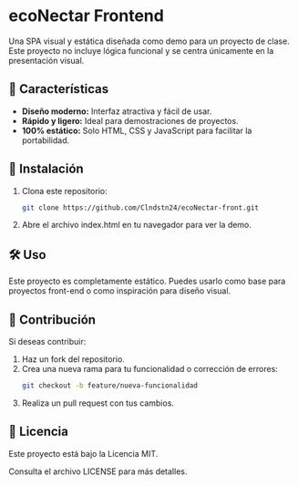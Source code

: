 # ecoNectar Frontend

Una SPA visual y estática diseñada como demo para un proyecto de clase. Este proyecto no incluye lógica funcional y se centra únicamente en la presentación visual.

## 🌟 Características

- **Diseño moderno:** Interfaz atractiva y fácil de usar.
- **Rápido y ligero:** Ideal para demostraciones de proyectos.
- **100% estático:** Solo HTML, CSS y JavaScript para facilitar la portabilidad.

## 🚀 Instalación

1. Clona este repositorio:
   ```bash
   git clone https://github.com/Clndstn24/ecoNectar-front.git
   
2. Abre el archivo index.html en tu navegador para ver la demo.

## 🛠 Uso

Este proyecto es completamente estático. Puedes usarlo como base para proyectos front-end o como inspiración para diseño visual.

## 🤝 Contribución

Si deseas contribuir:

1. Haz un fork del repositorio.
2. Crea una nueva rama para tu funcionalidad o corrección de errores:
    ```bash
    git checkout -b feature/nueva-funcionalidad

3. Realiza un pull request con tus cambios.

## 📄 Licencia

Este proyecto está bajo la Licencia MIT.

Consulta el archivo LICENSE para más detalles.
